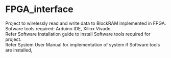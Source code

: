 # FPGA_interface
Project to wirelessly read and write data to BlockRAM implemented in FPGA.  
Sofware tools required: Arduino IDE, Xilinx Vivado.  
Refer Software Installation guide to install Software tools required for project.  
Refer System User Manual for implementation of system if Software tools are installed,
